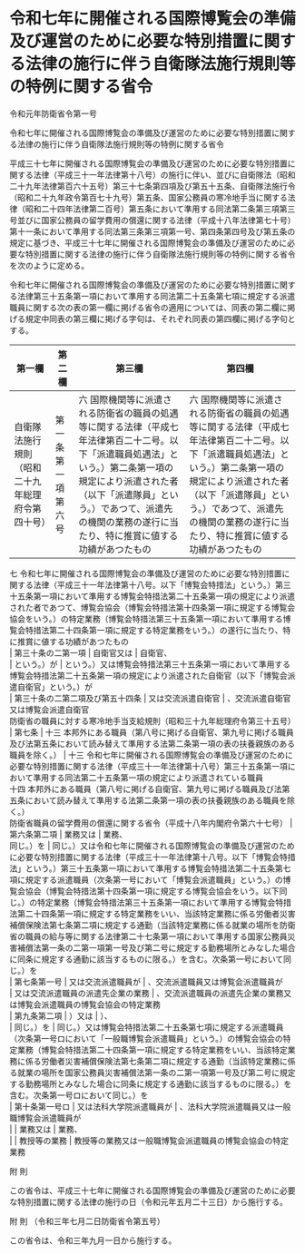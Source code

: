 # 令和七年に開催される国際博覧会の準備及び運営のために必要な特別措置に関する法律の施行に伴う自衛隊法施行規則等の特例に関する省令

令和元年防衛省令第一号

令和七年に開催される国際博覧会の準備及び運営のために必要な特別措置に関する法律の施行に伴う自衛隊法施行規則等の特例に関する省令

平成三十七年に開催される国際博覧会の準備及び運営のために必要な特別措置に関する法律（平成三十一年法律第十八号）の施行に伴い、並びに自衛隊法（昭和二十九年法律第百六十五号）第三十七条第四項及び第五十五条、自衛隊法施行令（昭和二十九年政令第百七十九号）第五条、国家公務員の寒冷地手当に関する法律（昭和二十四年法律第二百号）第五条において準用する同法第二条第三項第三号並びに国家公務員の留学費用の償還に関する法律（平成十八年法律第七十号）第十一条において準用する同法第三条第三項第一号、第四条第四号及び第五条の規定に基づき、平成三十七年に開催される国際博覧会の準備及び運営のために必要な特別措置に関する法律の施行に伴う自衛隊法施行規則等の特例に関する省令を次のように定める。

令和七年に開催される国際博覧会の準備及び運営のために必要な特別措置に関する法律第三十五条第一項において準用する同法第二十五条第七項に規定する派遣職員に関する次の表の第一欄に掲げる省令の適用については、同表の第二欄に掲げる規定中同表の第三欄に掲げる字句は、それぞれ同表の第四欄に掲げる字句とする。

第一欄 | 第二欄 | 第三欄 | 第四欄  
---|---|---|---  
自衛隊法施行規則（昭和二十九年総理府令第四十号） | 第一条第一項第六号 | 六 国際機関等に派遣される防衛省の職員の処遇等に関する法律（平成七年法律第百二十二号。以下「派遣職員処遇法」という。）第二条第一項の規定により派遣された者（以下「派遣隊員」という。）であつて、派遣先の機関の業務の遂行に当たり、特に推賞に値する功績があつたもの |  六 国際機関等に派遣される防衛省の職員の処遇等に関する法律（平成七年法律第百二十二号。以下「派遣職員処遇法」という。）第二条第一項の規定により派遣された者（以下「派遣隊員」という。）であつて、派遣先の機関の業務の遂行に当たり、特に推賞に値する功績があつたもの  
七 令和七年に開催される国際博覧会の準備及び運営のために必要な特別措置に関する法律（平成三十一年法律第十八号。以下「博覧会特措法」という。）第三十五条第一項において準用する博覧会特措法第二十五条第一項の規定により派遣された者であつて、博覧会協会（博覧会特措法第十四条第一項に規定する博覧会協会をいう。）の特定業務（博覧会特措法第三十五条第一項において準用する博覧会特措法第二十四条第一項に規定する特定業務をいう。）の遂行に当たり、特に推賞に値する功績があつたもの  
| 第三十条の二第一項 | 自衛官又は | 自衛官、  
| という。）が | という。）又は博覧会特措法第三十五条第一項において準用する博覧会特措法第二十五条第一項の規定により派遣された自衛官（以下「博覧会派遣自衛官」という。）が  
| 第三十条の二第二項及び第五十四条 | 又は交流派遣自衛官 | 、交流派遣自衛官又は博覧会派遣自衛官  
防衛省の職員に対する寒冷地手当支給規則（昭和三十九年総理府令第三十五号） | 第七条 | 十三 本邦外にある職員（第八号に掲げる自衛官、第九号に掲げる職員及び法第五条において読み替えて準用する法第二条第一項の表の扶養親族のある職員を除く。） |  十三 令和七年に開催される国際博覧会の準備及び運営のために必要な特別措置に関する法律（平成三十一年法律第十八号）第三十五条第一項において準用する同法第二十五条第一項の規定により派遣されている職員  
十四 本邦外にある職員（第八号に掲げる自衛官、第九号に掲げる職員及び法第五条において読み替えて準用する法第二条第一項の表の扶養親族のある職員を除く。）  
防衛省職員の留学費用の償還に関する省令（平成十八年内閣府令第六十七号） | 第六条第二項 | 業務又は | 業務、  
同じ。）を | 同じ。）又は令和七年に開催される国際博覧会の準備及び運営のために必要な特別措置に関する法律（平成三十一年法律第十八号。以下「博覧会特措法」という。）第三十五条第一項において準用する博覧会特措法第二十五条第七項に規定する派遣職員（次条第一号において「博覧会派遣職員」という。）の博覧会協会（博覧会特措法第十四条第一項に規定する博覧会協会をいう。以下同じ。）の特定業務（博覧会特措法第三十五条第一項において準用する博覧会特措法第二十四条第一項に規定する特定業務をいい、当該特定業務に係る労働者災害補償保険法第七条第二項に規定する通勤（当該特定業務に係る就業の場所を防衛省の職員の給与等に関する法律第二十七条第一項において準用する国家公務員災害補償法第一条の二第一項第一号及び第二号に規定する勤務場所とみなした場合に同条に規定する通勤に該当するものに限る。）を含む。次条第一号において同じ。）を  
| 第七条第一号 | 又は交流派遣職員が | 、交流派遣職員又は博覧会派遣職員が  
| 又は交流派遣職員の派遣先企業の業務 | 、交流派遣職員の派遣先企業の業務又は博覧会派遣職員の博覧会協会の特定業務  
| 第九条第二項 | ）又は | ）、  
| 同じ。）を | 同じ。）又は博覧会特措法第二十五条第七項に規定する派遣職員（次条第一号ロにおいて「一般職博覧会派遣職員」という。）の博覧会協会の特定業務（博覧会特措法第二十四条第一項に規定する特定業務をいい、当該特定業務に係る労働者災害補償保険法第七条第二項に規定する通勤（当該特定業務に係る就業の場所を国家公務員災害補償法第一条の二第一項第一号及び第二号に規定する勤務場所とみなした場合に同条に規定する通勤に該当するものに限る。）を含む。次条第一号ロにおいて同じ。）を  
| 第十条第一号ロ | 又は法科大学院派遣職員が | 、法科大学院派遣職員又は一般職博覧会派遣職員が  
|  | 業務又は | 業務、  
|  | 教授等の業務 | 教授等の業務又は一般職博覧会派遣職員の博覧会協会の特定業務  
  
附 則

この省令は、平成三十七年に開催される国際博覧会の準備及び運営のために必要な特別措置に関する法律の施行の日（令和元年五月二十三日）から施行する。

附 則 （令和三年七月二日防衛省令第五号）

この省令は、令和三年九月一日から施行する。
